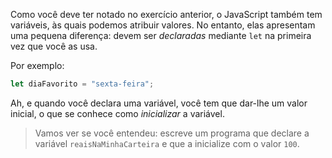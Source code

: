 Como você deve ter notado no exercício anterior, o JavaScript também tem variáveis, às quais podemos atribuir valores. No entanto, elas apresentam uma pequena diferença: devem ser _declaradas_ mediante `let` na primeira vez que você as usa.

Por exemplo:

``` javascript
let diaFavorito = "sexta-feira";
```

Ah, e quando você declara uma variável, você tem que dar-lhe um valor inicial, o que se conhece como _inicializar_ a variável.

> Vamos ver se você entendeu: escreve um programa que declare a variável `reaisNaMinhaCarteira` e que a inicialize com o valor `100`.
